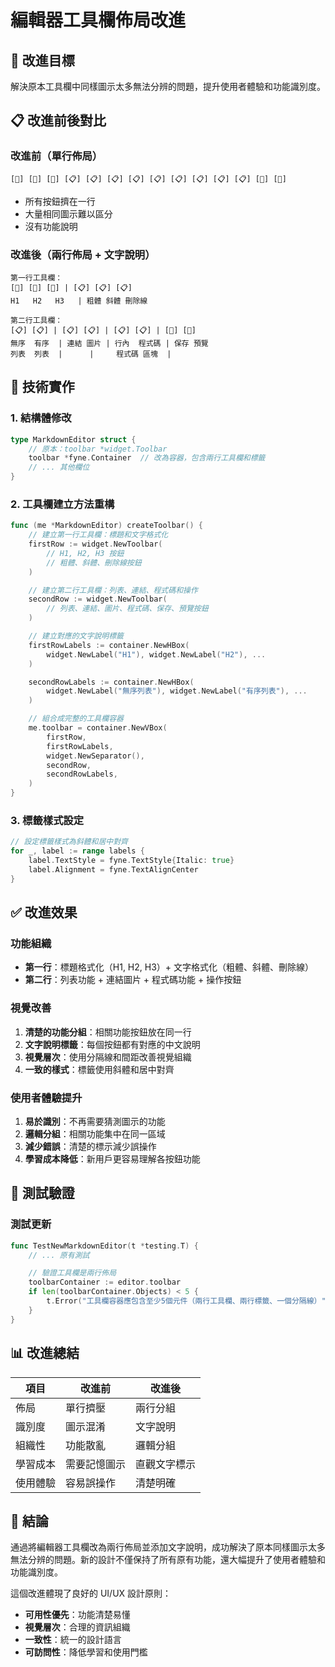 # 編輯器工具欄佈局改進

## 🎯 改進目標

解決原本工具欄中同樣圖示太多無法分辨的問題，提升使用者體驗和功能識別度。

## 📋 改進前後對比

### 改進前（單行佈局）

```
[📄] [📄] [📄] [📋] [📋] [📋] [📋] [📋] [📋] [📋] [📋] [📋] [💾] [🔄]
```

- 所有按鈕擠在一行
- 大量相同圖示難以區分
- 沒有功能說明

### 改進後（兩行佈局 + 文字說明）

```
第一行工具欄：
[📄] [📄] [📄] | [📋] [📋] [📋]
H1   H2   H3   | 粗體 斜體 刪除線

第二行工具欄：
[📋] [📋] | [📋] [📋] | [📋] [📋] | [💾] [🔄]
無序  有序  | 連結 圖片 | 行內  程式碼 | 保存 預覽
列表  列表  |      |     程式碼 區塊  |
```

## 🔧 技術實作

### 1. 結構體修改

```go
type MarkdownEditor struct {
    // 原本：toolbar *widget.Toolbar
    toolbar *fyne.Container  // 改為容器，包含兩行工具欄和標籤
    // ... 其他欄位
}
```

### 2. 工具欄建立方法重構

```go
func (me *MarkdownEditor) createToolbar() {
    // 建立第一行工具欄：標題和文字格式化
    firstRow := widget.NewToolbar(
        // H1, H2, H3 按鈕
        // 粗體、斜體、刪除線按鈕
    )

    // 建立第二行工具欄：列表、連結、程式碼和操作
    secondRow := widget.NewToolbar(
        // 列表、連結、圖片、程式碼、保存、預覽按鈕
    )

    // 建立對應的文字說明標籤
    firstRowLabels := container.NewHBox(
        widget.NewLabel("H1"), widget.NewLabel("H2"), ...
    )

    secondRowLabels := container.NewHBox(
        widget.NewLabel("無序列表"), widget.NewLabel("有序列表"), ...
    )

    // 組合成完整的工具欄容器
    me.toolbar = container.NewVBox(
        firstRow,
        firstRowLabels,
        widget.NewSeparator(),
        secondRow,
        secondRowLabels,
    )
}
```

### 3. 標籤樣式設定

```go
// 設定標籤樣式為斜體和居中對齊
for _, label := range labels {
    label.TextStyle = fyne.TextStyle{Italic: true}
    label.Alignment = fyne.TextAlignCenter
}
```

## ✅ 改進效果

### 功能組織

- **第一行**：標題格式化（H1, H2, H3）+ 文字格式化（粗體、斜體、刪除線）
- **第二行**：列表功能 + 連結圖片 + 程式碼功能 + 操作按鈕

### 視覺改善

1. **清楚的功能分組**：相關功能按鈕放在同一行
2. **文字說明標籤**：每個按鈕都有對應的中文說明
3. **視覺層次**：使用分隔線和間距改善視覺組織
4. **一致的樣式**：標籤使用斜體和居中對齊

### 使用者體驗提升

1. **易於識別**：不再需要猜測圖示的功能
2. **邏輯分組**：相關功能集中在同一區域
3. **減少錯誤**：清楚的標示減少誤操作
4. **學習成本降低**：新用戶更容易理解各按鈕功能

## 🧪 測試驗證

### 測試更新

```go
func TestNewMarkdownEditor(t *testing.T) {
    // ... 原有測試

    // 驗證工具欄是兩行佈局
    toolbarContainer := editor.toolbar
    if len(toolbarContainer.Objects) < 5 {
        t.Error("工具欄容器應包含至少5個元件（兩行工具欄、兩行標籤、一個分隔線）")
    }
}
```

## 📊 改進總結

| 項目     | 改進前       | 改進後       |
| -------- | ------------ | ------------ |
| 佈局     | 單行擠壓     | 兩行分組     |
| 識別度   | 圖示混淆     | 文字說明     |
| 組織性   | 功能散亂     | 邏輯分組     |
| 學習成本 | 需要記憶圖示 | 直觀文字標示 |
| 使用體驗 | 容易誤操作   | 清楚明確     |

## 🎉 結論

通過將編輯器工具欄改為兩行佈局並添加文字說明，成功解決了原本同樣圖示太多無法分辨的問題。新的設計不僅保持了所有原有功能，還大幅提升了使用者體驗和功能識別度。

這個改進體現了良好的 UI/UX 設計原則：

- **可用性優先**：功能清楚易懂
- **視覺層次**：合理的資訊組織
- **一致性**：統一的設計語言
- **可訪問性**：降低學習和使用門檻
